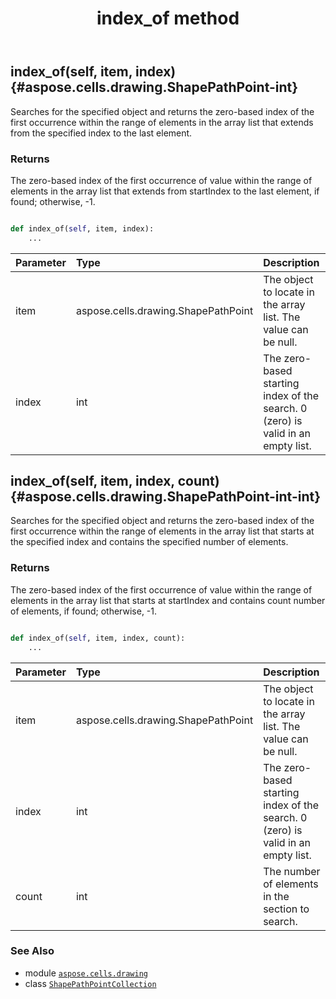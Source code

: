 ﻿---
title: index_of method
second_title: Aspose.Cells for Python via .NET API References
description: 
type: docs
weight: 50
url: /aspose.cells.drawing/shapepathpointcollection/index_of/
is_root: false
---

## index_of(self, item, index) {#aspose.cells.drawing.ShapePathPoint-int}

Searches for the specified object and returns the zero-based index of the first occurrence within the range of elements in the array list that extends from the specified index to the last element.


### Returns 


The zero-based index of the first occurrence of value within the range of elements in the array list that extends from startIndex to the last element, if found; otherwise, -1.


```python

def index_of(self, item, index):
    ...
```


| Parameter | Type | Description |
| :- | :- | :- |
| item | aspose.cells.drawing.ShapePathPoint | The object to locate in the array list. The value can be null. |
| index | int | The zero-based starting index of the search. 0 (zero) is valid in an empty list. |


## index_of(self, item, index, count) {#aspose.cells.drawing.ShapePathPoint-int-int}

Searches for the specified object and returns the zero-based index of the first occurrence within the range of elements in the array list that starts at the specified index and contains the specified number of elements.


### Returns 


The zero-based index of the first occurrence of value within the range of elements in the array list that starts at startIndex and contains count number of elements, if found; otherwise, -1.


```python

def index_of(self, item, index, count):
    ...
```


| Parameter | Type | Description |
| :- | :- | :- |
| item | aspose.cells.drawing.ShapePathPoint | The object to locate in the array list. The value can be null. |
| index | int | The zero-based starting index of the search. 0 (zero) is valid in an empty list. |
| count | int | The number of elements in the section to search. |



### See Also
* module [`aspose.cells.drawing`](../../)
* class [`ShapePathPointCollection`](/cells/python-net/aspose.cells.drawing/shapepathpointcollection)
